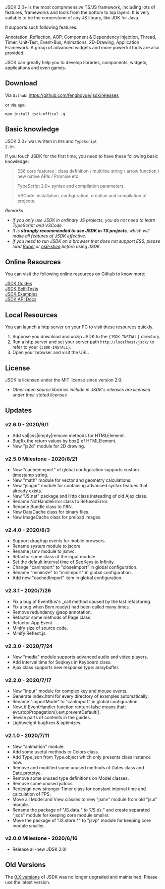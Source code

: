 JSDK 2.0+ is the most comprehensive TS/JS framework, including lots of features, frameworks and tools from the bottom to top layers. It is very suitable to be the cornerstone of any JS library, like JDK for Java.

It supports such following features:
<p class="warn">
Annotation, Reflection, AOP, Component & Dependency Injection, Thread, Timer, Unit-Test, Event-Bus, Animations, 2D-Drawing, Application Framework. A group of advanced widgets and more powerful tools are also provided.
</p>

JSDK can greatly help you to develop libraries, components, widgets, applications and even games.

## Download
Via <code>Github</code>: https://github.com/fengboyue/jsdk/releases

or via <code>npm</code>:
```shell
npm install jsdk-offical -g
```

## Basic knowledge 
JSDK 2.0+ was written in <code>ES6</code> and <code>TypeScript 2.0+</code>.

If you touch JSDK for the first time, you need to have these following basic knowledge:
> ES6 core features : class definition / multiline string / arrow function / new native APIs / Promise etc.
>
> TypeScript 2.0+ syntax and compilation parameters.
>
> VSCode: installation, configuration, creation and compilation of projects.

*Remarks*
* *If you only use JSDK in ordinary JS projects, you do not need to learn TypeScript and VSCode.*
* *It is <b>strongly recommended to use JSDK in TS projects</b>, which will make all features of JSDK effective.*
* *If you need to run JSDK on a browser that does not support ES6, please load [Babel](https://babeljs.io/docs/en/) or [es6-shim](https://github.com/paulmillr/es6-shim) before using JSDK.*

## Online Resources 
You can visit the following online resources on Github to know more:
<p class="warn">
<a href="https://fengboyue.github.io/jsdk/docs/#/en/quick" target="_blank">JSDK Guides</a>
<br>
<a href="https://fengboyue.github.io/jsdk/tests" target="_blank">JSDK Self-Tests</a>
<br>
<a href="https://fengboyue.github.io/jsdk/examples" target="_blank">JSDK Examples</a>
<br>
<a href="https://fengboyue.github.io/jsdk/api" target="_blank">JSDK API Docs</a>
</p>

## Local Resources
You can launch a http server on your PC to visit these resources quickly.
1. Suppose you download and unzip JSDK to the <code>{JSDK-INSTALL}</code> directory.
2. Run a http server and set your server path <code>http://localhost/jsdk/</code> to refer to your <code>{JSDK-INSTALL}</code>.
3. Open your browser and visit the URL.

## License
JSDK is licensed under the MIT license since version 2.0.
* *Other open source libraries include in JSDK's releases are licensed under their stated licenses*

## Updates

### v2.6.0 - 2020/9/1
- Add val|css|empty|remove methods for HTMLElement.
- Bugfix the return values by box() of HTMLElement.
- New "js2d" module for 2D drawing.

### v2.5.0 Milestone - 2020/8/21
- Now "cachedImport" of global configuration supports custom timestamp string.
- New "math" module for vector and geometry calculations.
- New "jsugar" module for containing advanced syntax featues that already exists.
- New "JS.net" package and Http class insteading of old Ajax class.
- Rename NotHandleError class to RefusedError.
- Rename Bundle class to I18N.
- New DataCache class for binary files.
- New ImageCache class for preload images.

### v2.4.0 - 2020/8/3
- Support drag/tap events for mobile browsers.
- Rename system module to jscore.
- Rename jsmv module to jsmvc.
- Refactor some class of the input module.
- Set the default interval time of SeqKeys to Infinity.
- Change "canImport" to "closeImport" in global configuration.
- Rename "minimize" to "minImport" in global configuration.
- Add new "cachedImport" item in global configuration.

### v2.3.1 - 2020/7/26
- Fix a bug of EventBus's _call method caused by the last refactoring.
- Fix a bug when Bom.ready() had been called many times.
- Remove redundancy @aop annotation.
- Refactor some methods of Page class.
- Refactor App Event.
- Minify size of source code.
- Minify Reflect.js.

### v2.3.0 - 2020/7/24
- New "media" module supports advanced audio and video players.
- Add interval time for Seqkeys in Keyboard class.
- Ajax class supports new response type: arraybuffer.

### v2.2.0 - 2020/7/17
- New "input" module for complex key and mouse events.
- Generate index.html for every directory of examples automatically.
- Rename "importMode" to "canImport" in global configuration.
- Now, if EventHandler function renturn false means that: evt.stopPropagation();evt.preventDefault().
- Revise parts of contents in the guides.
- Lightweight bugfixes & optimizes.

### v2.1.0 - 2020/7/11
- New "animation" module.
- Add some useful methods to Colors class.
- Add Type.json from Type.object which only presents class instance now.
- Remove and modified some unused methods of Dates class and Date.prototye.
- Remove some unused type definitions on Model classes.
- Remove some unused jsdocs.
- Redesign new stronger Timer class for constant interval time and calculation of FPS.
- Move all Model and View classes to new "jsmv" module from old "jsui" module.
- Rename the package of "JS.data.*" to "JS.ds.*" and create separated "jsds" module for keeping core module smaller.
- Move the package of "JS.store.*" to "jsvp" module for keeping core module smaller.

### v2.0.0 Milestone - 2020/6/16
- Release all-new JDSK 2.0!

## Old Versions
The <a href="https://github.com/fengboyue/jsdk-0.x" target="_blank">
0.X versions</a> of JSDK was no longer upgraded and maintained. Please use the latest version.